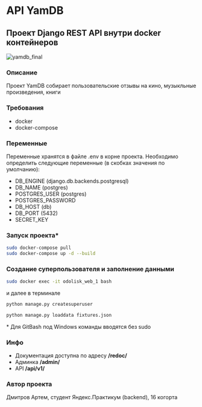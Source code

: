 # API YamDB

## Проект Django REST API внутри docker контейнеров

![yamdb_final](https://github.com/odolisk/yamdb_final/actions/workflows/yamdb_workflow.yml/badge.svg)

### Описание

Проект YamDB собирает пользовательские отзывы на кино, музыкльные произведения,
книги

### Требования

- docker
- docker-compose

### Переменные

Переменные хранятся в файле .env в корне проекта.
Необходимо определить следующие переменные (в скобках значения по умолчанию):

- DB_ENGINE (django.db.backends.postgresql)
- DB_NAME (postgres)
- POSTGRES_USER (postgres)
- POSTGRES_PASSWORD
- DB_HOST (db)
- DB_PORT (5432)
- SECRET_KEY

### Запуск проекта*

```bash
sudo docker-compose pull
sudo docker-compose up -d --build
```

### Создание суперпользователя и заполнение данными

```bash
sudo docker exec -it odolisk_web_1 bash
```

и далее в терминале

```bash
python manage.py createsuperuser

python manage.py loaddata fixtures.json
```

\* Для GitBash под Windows команды вводятся без sudo

### Инфо

- Документация доступна по адресу **/redoc/**
- Админка **/admin/**
- API **/api/v1/**

### Автор проекта

Дмитров Артем, студент Яндекс.Практикум (backend), 16 когорта
